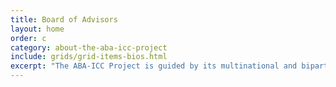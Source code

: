 ```yaml
---
title: Board of Advisors
layout: home
order: c
category: about-the-aba-icc-project
include: grids/grid-items-bios.html
excerpt: "The ABA-ICC Project is guided by its multinational and bipartisan Board of Advisors. The distinguished members of the Board are experts and leaders in their respective professional fields."
---
```

